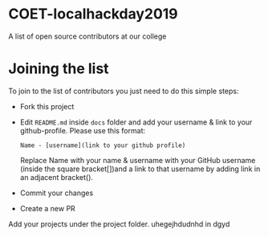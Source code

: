 # COET-localhackday2019
A list of open source contributors at our college


# Joining the list
To join to the list of contributors you just need to do this simple steps:
* Fork this project
* Edit `README.md` inside `docs` folder and add your username & link to your github-profile. Please use this format:

  `Name - [username](link to your github profile)`
  
  Replace Name with your name & username with your GitHub username (inside the square bracket[])and a link to that username by adding link in an adjacent bracket().

* Commit your changes
* Create a new PR




Add your projects under the project folder.
uhegejhdudnhd in dgyd
